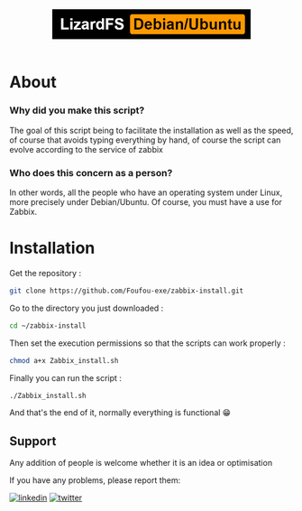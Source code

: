 <div align="center">
  <img src="https://github.com/Foufou-exe/zabbix-install/blob/main/Banniere.png?raw=true" width=70%>
</br>
</br>
</div>

# About 

### Why did you make this script?

The goal of this script being to facilitate the installation as well as the speed, of course that avoids typing everything by hand, of course the script can evolve according to the service of zabbix 

### Who does this concern as a person?

In other words, all the people who have an operating system under Linux, more precisely under Debian/Ubuntu. Of course, you must have a use for Zabbix. 


# Installation

Get the repository :

```BASH
git clone https://github.com/Foufou-exe/zabbix-install.git
````

Go to the directory you just downloaded :

```BASH
cd ~/zabbix-install
````

Then set the execution permissions so that the scripts can work properly :

```BASH
chmod a+x Zabbix_install.sh
````

Finally you can run the script :

```BASH
./Zabbix_install.sh
````
And that's the end of it, normally everything is functional 😁

## Support

Any addition of people is welcome whether it is an idea or optimisation

If you have any problems, please report them: 

[![linkedin](https://img.shields.io/badge/linkedin-0A66C2?style=for-the-badge&logo=linkedin&logoColor=white)](https://www.linkedin.com/in/thibaut-maurras/) [![twitter](https://img.shields.io/badge/twitter-1DA1F2?style=for-the-badge&logo=twitter&logoColor=white)](https://twitter.com/MaurrasT)
